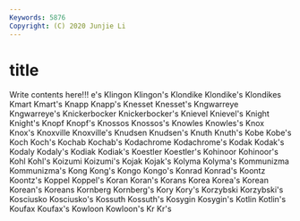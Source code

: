 ```yaml
---
Keywords: 5876
Copyright: (C) 2020 Junjie Li
---
```


# title

Write contents here!!!
e's
Klingon 
Klingon's 
Klondike 
Klondike's 
Klondikes 
Kmart 
Kmart's 
Knapp 
Knapp's 
Knesset
Knesset's 
Kngwarreye 
Kngwarreye's 
Knickerbocker 
Knickerbocker's 
Knievel 
Knievel's 
Knight 
Knight's 
Knopf
Knopf's 
Knossos 
Knossos's 
Knowles 
Knowles's 
Knox 
Knox's 
Knoxville 
Knoxville's 
Knudsen
Knudsen's 
Knuth 
Knuth's 
Kobe 
Kobe's 
Koch 
Koch's 
Kochab 
Kochab's 
Kodachrome
Kodachrome's 
Kodak 
Kodak's 
Kodaly 
Kodaly's 
Kodiak 
Kodiak's 
Koestler 
Koestler's 
Kohinoor
Kohinoor's 
Kohl 
Kohl's 
Koizumi 
Koizumi's 
Kojak 
Kojak's 
Kolyma 
Kolyma's 
Kommunizma
Kommunizma's 
Kong 
Kong's 
Kongo 
Kongo's 
Konrad 
Konrad's 
Koontz 
Koontz's 
Koppel
Koppel's 
Koran 
Koran's 
Korans 
Korea 
Korea's 
Korean 
Korean's 
Koreans 
Kornberg
Kornberg's 
Kory 
Kory's 
Korzybski 
Korzybski's 
Kosciusko 
Kosciusko's 
Kossuth 
Kossuth's 
Kosygin
Kosygin's 
Kotlin 
Kotlin's 
Koufax 
Koufax's 
Kowloon 
Kowloon's 
Kr 
Kr's 
